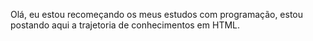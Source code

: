 Olá, eu estou recomeçando os meus estudos com programação, estou postando aqui a trajetoria de conhecimentos em HTML.
